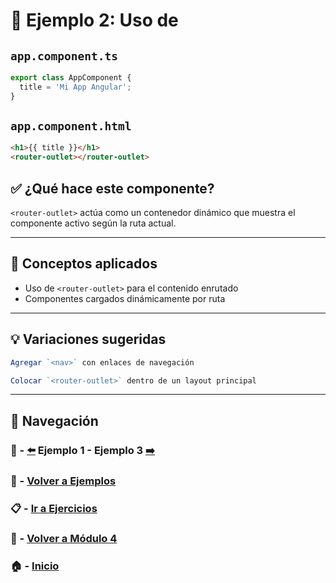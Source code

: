 # 🧪 Ejemplo 2: Uso de <router-outlet>

## `app.component.ts`
```ts
export class AppComponent {
  title = 'Mi App Angular';
}
```

## `app.component.html`
```html
<h1>{{ title }}</h1>
<router-outlet></router-outlet>
```

## ✅ ¿Qué hace este componente?
`<router-outlet>` actúa como un contenedor dinámico que muestra el componente activo según la ruta actual.

---

## 🧠 Conceptos aplicados
- Uso de `<router-outlet>` para el contenido enrutado
- Componentes cargados dinámicamente por ruta


---

## 💡 Variaciones sugeridas
```ts
Agregar `<nav>` con enlaces de navegación
```
```ts
Colocar `<router-outlet>` dentro de un layout principal
```

---

## 🔁 Navegación

### 🧪 - [⬅️](./Ejemplo_1.md) Ejemplo 1 - Ejemplo 3 [➡️](./Ejemplo_3.md)

### 🧪 - [Volver a Ejemplos](../README.md)

### 📋 - [Ir a Ejercicios](../../Ejercicios/README.md)

### 📘 - [Volver a Módulo 4](../../Modulo_4.md)

### 🏠 - [Inicio](../../../README.md)
